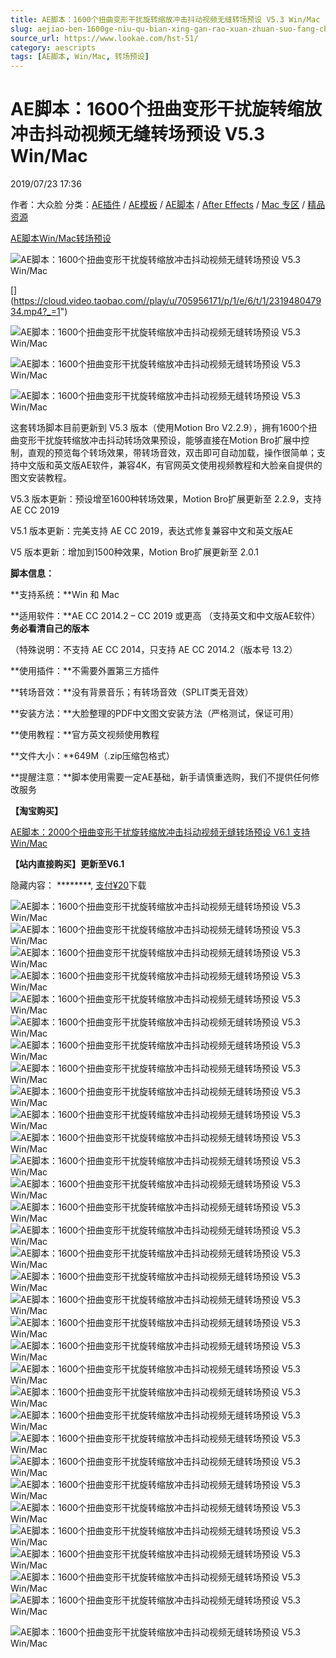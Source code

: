 ```yaml
---
title: AE脚本：1600个扭曲变形干扰旋转缩放冲击抖动视频无缝转场预设 V5.3 Win/Mac
slug: aejiao-ben-1600ge-niu-qu-bian-xing-gan-rao-xuan-zhuan-suo-fang-chong-ji-dou-dong-shi-pin-wu-feng-zhuan-chang-yu-she-v5-3-win-mac
source_url: https://www.lookae.com/hst-51/
category: aescripts
tags: [AE脚本, Win/Mac, 转场预设]
---
```

# AE脚本：1600个扭曲变形干扰旋转缩放冲击抖动视频无缝转场预设 V5.3 Win/Mac

2019/07/23 17:36

作者：大众脸
分类：[AE插件](https://www.lookae.com/after-effects/aechajian/) / [AE模板](https://www.lookae.com/after-effects/other-after-effects/) / [AE脚本](https://www.lookae.com/after-effects/aescripts/) / [After Effects](https://www.lookae.com/after-effects/) / [Mac 专区](https://www.lookae.com/mac-osx/) / [精品资源](https://www.lookae.com/fufei/)

[AE脚本](https://www.lookae.com/tag/ae%e8%84%9a%e6%9c%ac/)[Win/Mac](https://www.lookae.com/tag/winmac/)[转场预设](https://www.lookae.com/tag/%e8%bd%ac%e5%9c%ba%e9%a2%84%e8%ae%be/)

![AE脚本：1600个扭曲变形干扰旋转缩放冲击抖动视频无缝转场预设 V5.3 Win/Mac](https://www.lookae.com/wp-content/uploads/2018/11/HST-53-.jpg "AE脚本：1600个扭曲变形干扰旋转缩放冲击抖动视频无缝转场预设 V5.3 Win/Mac-LookAE.com")

[[﻿]("https://cloud.video.taobao.com//play/u/705956171/p/1/e/6/t/1/231948047934.mp4)](https://cloud.video.taobao.com//play/u/705956171/p/1/e/6/t/1/231948047934.mp4?_=1")

![AE脚本：1600个扭曲变形干扰旋转缩放冲击抖动视频无缝转场预设 V5.3 Win/Mac](https://img.alicdn.com/imgextra/i1/705956171/O1CN01Cg0b5F1vSMb2KKO3E_!!705956171.gif "AE脚本：1600个扭曲变形干扰旋转缩放冲击抖动视频无缝转场预设 V5.3 Win/Mac-LookAE.com")

![AE脚本：1600个扭曲变形干扰旋转缩放冲击抖动视频无缝转场预设 V5.3 Win/Mac](https://img.alicdn.com/imgextra/i1/705956171/O1CN019lUjQV1vSMauyGonQ_!!705956171.gif "AE脚本：1600个扭曲变形干扰旋转缩放冲击抖动视频无缝转场预设 V5.3 Win/Mac-LookAE.com")

![AE脚本：1600个扭曲变形干扰旋转缩放冲击抖动视频无缝转场预设 V5.3 Win/Mac](https://img.alicdn.com/imgextra/i4/705956171/O1CN011vSMb2195zy4FfV_!!705956171.gif "AE脚本：1600个扭曲变形干扰旋转缩放冲击抖动视频无缝转场预设 V5.3 Win/Mac-LookAE.com")

这套转场脚本目前更新到 V5.3 版本（使用Motion Bro V2.2.9），拥有1600个扭曲变形干扰旋转缩放冲击抖动转场效果预设，能够直接在Motion Bro扩展中控制，直观的预览每个转场效果，带转场音效，双击即可自动加载，操作很简单；支持中文版和英文版AE软件，兼容4K，有官网英文使用视频教程和大脸亲自提供的图文安装教程。

V5.3 版本更新：预设增至1600种转场效果，Motion Bro扩展更新至 2.2.9，支持 AE CC 2019

V5.1 版本更新：完美支持 AE CC 2019，表达式修复兼容中文和英文版AE

V5 版本更新：增加到1500种效果，Motion Bro扩展更新至 2.0.1

**脚本信息：**

**支持系统：**Win 和 Mac

**适用软件：**AE CC 2014.2 – CC 2019 或更高 （支持英文和中文版AE软件）**务必看清自己的版本**

（特殊说明：不支持 AE CC 2014，只支持 AE CC 2014.2（版本号 13.2）

**使用插件：**不需要外置第三方插件

**转场音效：**没有背景音乐；有转场音效（SPLIT类无音效）

**安装方法：**大脸整理的PDF中文图文安装方法（严格测试，保证可用）

**使用教程：**官方英文视频使用教程

**文件大小：**649M（.zip压缩包格式）

**提醒注意：**脚本使用需要一定AE基础，新手请慎重选购，我们不提供任何修改服务

**【淘宝购买】**

[AE脚本：2000个扭曲变形干扰旋转缩放冲击抖动视频无缝转场预设 V6.1 支持Win/Mac](https://item.taobao.com/item.htm?id=581864155725)

**【站内直接购买】更新至V6.1**

隐藏内容：
\*\*\*\*\*\*\*\*,
[支付¥20](https://www.lookae.com/wp-login.php?redirect_to=https%3A%2F%2Fwww.lookae.com%2Fhst-51%2F)下载

![AE脚本：1600个扭曲变形干扰旋转缩放冲击抖动视频无缝转场预设 V5.3 Win/Mac](https://img.alicdn.com/imgextra/i4/705956171/O1CN011vSMb0IUSuBhfnS_!!705956171.gif "AE脚本：1600个扭曲变形干扰旋转缩放冲击抖动视频无缝转场预设 V5.3 Win/Mac-LookAE.com")![AE脚本：1600个扭曲变形干扰旋转缩放冲击抖动视频无缝转场预设 V5.3 Win/Mac](https://img.alicdn.com/imgextra/i2/705956171/O1CN011vSMb23L6rBfnt7_!!705956171.gif "AE脚本：1600个扭曲变形干扰旋转缩放冲击抖动视频无缝转场预设 V5.3 Win/Mac-LookAE.com")![AE脚本：1600个扭曲变形干扰旋转缩放冲击抖动视频无缝转场预设 V5.3 Win/Mac](https://img.alicdn.com/imgextra/i1/705956171/O1CN01j5J4KA1vSMazqw5by_!!705956171.gif "AE脚本：1600个扭曲变形干扰旋转缩放冲击抖动视频无缝转场预设 V5.3 Win/Mac-LookAE.com")![AE脚本：1600个扭曲变形干扰旋转缩放冲击抖动视频无缝转场预设 V5.3 Win/Mac](https://img.alicdn.com/imgextra/i4/705956171/O1CN011vSMb1P31WUaPwD_!!705956171.gif "AE脚本：1600个扭曲变形干扰旋转缩放冲击抖动视频无缝转场预设 V5.3 Win/Mac-LookAE.com")![AE脚本：1600个扭曲变形干扰旋转缩放冲击抖动视频无缝转场预设 V5.3 Win/Mac](https://img.alicdn.com/imgextra/i3/705956171/O1CN01gIaRL71vSMb1BNial_!!705956171.gif "AE脚本：1600个扭曲变形干扰旋转缩放冲击抖动视频无缝转场预设 V5.3 Win/Mac-LookAE.com")![AE脚本：1600个扭曲变形干扰旋转缩放冲击抖动视频无缝转场预设 V5.3 Win/Mac](https://img.alicdn.com/imgextra/i4/705956171/O1CN01IytNEK1vSMb0p7ld6_!!705956171.gif "AE脚本：1600个扭曲变形干扰旋转缩放冲击抖动视频无缝转场预设 V5.3 Win/Mac-LookAE.com")![AE脚本：1600个扭曲变形干扰旋转缩放冲击抖动视频无缝转场预设 V5.3 Win/Mac](https://img.alicdn.com/imgextra/i1/705956171/O1CN01RTrwoE1vSMb24eCTX_!!705956171.gif "AE脚本：1600个扭曲变形干扰旋转缩放冲击抖动视频无缝转场预设 V5.3 Win/Mac-LookAE.com")![AE脚本：1600个扭曲变形干扰旋转缩放冲击抖动视频无缝转场预设 V5.3 Win/Mac](https://img.alicdn.com/imgextra/i1/705956171/O1CN011vSMb1OwRqttbmz_!!705956171.gif "AE脚本：1600个扭曲变形干扰旋转缩放冲击抖动视频无缝转场预设 V5.3 Win/Mac-LookAE.com")![AE脚本：1600个扭曲变形干扰旋转缩放冲击抖动视频无缝转场预设 V5.3 Win/Mac](https://img.alicdn.com/imgextra/i4/705956171/O1CN01WRc9eR1vSMb23H9FX_!!705956171.gif "AE脚本：1600个扭曲变形干扰旋转缩放冲击抖动视频无缝转场预设 V5.3 Win/Mac-LookAE.com")![AE脚本：1600个扭曲变形干扰旋转缩放冲击抖动视频无缝转场预设 V5.3 Win/Mac](https://img.alicdn.com/imgextra/i2/705956171/O1CN01WCrPQR1vSMb3BUxvz_!!705956171.gif "AE脚本：1600个扭曲变形干扰旋转缩放冲击抖动视频无缝转场预设 V5.3 Win/Mac-LookAE.com")![AE脚本：1600个扭曲变形干扰旋转缩放冲击抖动视频无缝转场预设 V5.3 Win/Mac](https://img.alicdn.com/imgextra/i4/705956171/O1CN01kzcEEA1vSMb3BT5V8_!!705956171.gif "AE脚本：1600个扭曲变形干扰旋转缩放冲击抖动视频无缝转场预设 V5.3 Win/Mac-LookAE.com")![AE脚本：1600个扭曲变形干扰旋转缩放冲击抖动视频无缝转场预设 V5.3 Win/Mac](https://img.alicdn.com/imgextra/i2/705956171/O1CN011vSMb2nJmWz64z1_!!705956171.gif "AE脚本：1600个扭曲变形干扰旋转缩放冲击抖动视频无缝转场预设 V5.3 Win/Mac-LookAE.com")![AE脚本：1600个扭曲变形干扰旋转缩放冲击抖动视频无缝转场预设 V5.3 Win/Mac](https://img.alicdn.com/imgextra/i2/705956171/O1CN011vSMb24ZyFK1TSo_!!705956171.gif "AE脚本：1600个扭曲变形干扰旋转缩放冲击抖动视频无缝转场预设 V5.3 Win/Mac-LookAE.com")![AE脚本：1600个扭曲变形干扰旋转缩放冲击抖动视频无缝转场预设 V5.3 Win/Mac](https://img.alicdn.com/imgextra/i2/705956171/O1CN01tNQ3u01vSMav0Pk6x_!!705956171.gif "AE脚本：1600个扭曲变形干扰旋转缩放冲击抖动视频无缝转场预设 V5.3 Win/Mac-LookAE.com")![AE脚本：1600个扭曲变形干扰旋转缩放冲击抖动视频无缝转场预设 V5.3 Win/Mac](https://img.alicdn.com/imgextra/i4/705956171/O1CN011vSMb3BPb6LNddu_!!705956171.gif "AE脚本：1600个扭曲变形干扰旋转缩放冲击抖动视频无缝转场预设 V5.3 Win/Mac-LookAE.com")![AE脚本：1600个扭曲变形干扰旋转缩放冲击抖动视频无缝转场预设 V5.3 Win/Mac](https://img.alicdn.com/imgextra/i3/705956171/O1CN01XUFBGQ1vSMb0ILXHL_!!705956171.gif "AE脚本：1600个扭曲变形干扰旋转缩放冲击抖动视频无缝转场预设 V5.3 Win/Mac-LookAE.com")![AE脚本：1600个扭曲变形干扰旋转缩放冲击抖动视频无缝转场预设 V5.3 Win/Mac](https://img.alicdn.com/imgextra/i4/705956171/O1CN011vSMb1lTKHtNwBj_!!705956171.gif "AE脚本：1600个扭曲变形干扰旋转缩放冲击抖动视频无缝转场预设 V5.3 Win/Mac-LookAE.com")![AE脚本：1600个扭曲变形干扰旋转缩放冲击抖动视频无缝转场预设 V5.3 Win/Mac](https://img.alicdn.com/imgextra/i4/705956171/O1CN011vSMb0ozAozKp6j_!!705956171.gif "AE脚本：1600个扭曲变形干扰旋转缩放冲击抖动视频无缝转场预设 V5.3 Win/Mac-LookAE.com")![AE脚本：1600个扭曲变形干扰旋转缩放冲击抖动视频无缝转场预设 V5.3 Win/Mac](https://img.alicdn.com/imgextra/i2/705956171/O1CN011vSMav0K6bguaT3_!!705956171.gif "AE脚本：1600个扭曲变形干扰旋转缩放冲击抖动视频无缝转场预设 V5.3 Win/Mac-LookAE.com")![AE脚本：1600个扭曲变形干扰旋转缩放冲击抖动视频无缝转场预设 V5.3 Win/Mac](https://img.alicdn.com/imgextra/i1/705956171/O1CN01JhrY7Y1vSMb1lOIKf_!!705956171.gif "AE脚本：1600个扭曲变形干扰旋转缩放冲击抖动视频无缝转场预设 V5.3 Win/Mac-LookAE.com")![AE脚本：1600个扭曲变形干扰旋转缩放冲击抖动视频无缝转场预设 V5.3 Win/Mac](https://img.alicdn.com/imgextra/i4/705956171/O1CN01f9a2TG1vSMb1eK0dK_!!705956171.gif "AE脚本：1600个扭曲变形干扰旋转缩放冲击抖动视频无缝转场预设 V5.3 Win/Mac-LookAE.com")![AE脚本：1600个扭曲变形干扰旋转缩放冲击抖动视频无缝转场预设 V5.3 Win/Mac](https://img.alicdn.com/imgextra/i3/705956171/O1CN011vSMb1Ome5NuRhd_!!705956171.gif "AE脚本：1600个扭曲变形干扰旋转缩放冲击抖动视频无缝转场预设 V5.3 Win/Mac-LookAE.com")![AE脚本：1600个扭曲变形干扰旋转缩放冲击抖动视频无缝转场预设 V5.3 Win/Mac](https://img.alicdn.com/imgextra/i1/705956171/O1CN01rPtmne1vSMb2nEk9H_!!705956171.gif "AE脚本：1600个扭曲变形干扰旋转缩放冲击抖动视频无缝转场预设 V5.3 Win/Mac-LookAE.com")![AE脚本：1600个扭曲变形干扰旋转缩放冲击抖动视频无缝转场预设 V5.3 Win/Mac](https://img.alicdn.com/imgextra/i3/705956171/O1CN01wMdeX31vSMazqhzYq_!!705956171.gif "AE脚本：1600个扭曲变形干扰旋转缩放冲击抖动视频无缝转场预设 V5.3 Win/Mac-LookAE.com")![AE脚本：1600个扭曲变形干扰旋转缩放冲击抖动视频无缝转场预设 V5.3 Win/Mac](https://img.alicdn.com/imgextra/i3/705956171/O1CN011vSMb0IHuOw0dmi_!!705956171.gif "AE脚本：1600个扭曲变形干扰旋转缩放冲击抖动视频无缝转场预设 V5.3 Win/Mac-LookAE.com")![AE脚本：1600个扭曲变形干扰旋转缩放冲击抖动视频无缝转场预设 V5.3 Win/Mac](https://img.alicdn.com/imgextra/i4/705956171/O1CN011vSMazGdwg6FgkH_!!705956171.gif "AE脚本：1600个扭曲变形干扰旋转缩放冲击抖动视频无缝转场预设 V5.3 Win/Mac-LookAE.com")![AE脚本：1600个扭曲变形干扰旋转缩放冲击抖动视频无缝转场预设 V5.3 Win/Mac](https://img.alicdn.com/imgextra/i3/705956171/O1CN014wjIyE1vSMb24Q2TA_!!705956171.gif "AE脚本：1600个扭曲变形干扰旋转缩放冲击抖动视频无缝转场预设 V5.3 Win/Mac-LookAE.com")![AE脚本：1600个扭曲变形干扰旋转缩放冲击抖动视频无缝转场预设 V5.3 Win/Mac](https://img.alicdn.com/imgextra/i3/705956171/O1CN011vSMb30lG6RRKkK_!!705956171.gif "AE脚本：1600个扭曲变形干扰旋转缩放冲击抖动视频无缝转场预设 V5.3 Win/Mac-LookAE.com")![AE脚本：1600个扭曲变形干扰旋转缩放冲击抖动视频无缝转场预设 V5.3 Win/Mac](https://img.alicdn.com/imgextra/i3/705956171/O1CN011vSMb1SGtBNtsKT_!!705956171.gif "AE脚本：1600个扭曲变形干扰旋转缩放冲击抖动视频无缝转场预设 V5.3 Win/Mac-LookAE.com")![AE脚本：1600个扭曲变形干扰旋转缩放冲击抖动视频无缝转场预设 V5.3 Win/Mac](https://img.alicdn.com/imgextra/i2/705956171/O1CN01Dp3Nqq1vSMb1eFViL_!!705956171.gif "AE脚本：1600个扭曲变形干扰旋转缩放冲击抖动视频无缝转场预设 V5.3 Win/Mac-LookAE.com")![AE脚本：1600个扭曲变形干扰旋转缩放冲击抖动视频无缝转场预设 V5.3 Win/Mac](https://img.alicdn.com/imgextra/i3/705956171/O1CN01thFkRk1vSMb24P1ve_!!705956171.gif "AE脚本：1600个扭曲变形干扰旋转缩放冲击抖动视频无缝转场预设 V5.3 Win/Mac-LookAE.com")

![AE脚本：1600个扭曲变形干扰旋转缩放冲击抖动视频无缝转场预设 V5.3 Win/Mac](https://img.alicdn.com/imgextra/i2/705956171/O1CN016OkVIe1vSMb1PYVqv_!!705956171.jpg "AE脚本：1600个扭曲变形干扰旋转缩放冲击抖动视频无缝转场预设 V5.3 Win/Mac-LookAE.com")
